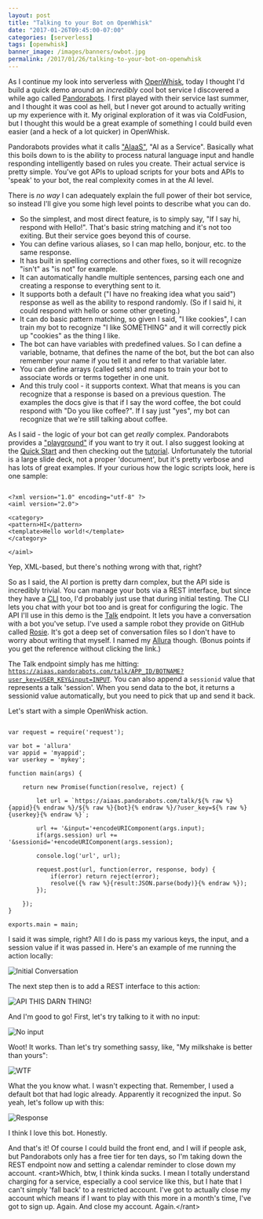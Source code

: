 ```yaml
---
layout: post
title: "Talking to your Bot on OpenWhisk"
date: "2017-01-26T09:45:00-07:00"
categories: [serverless]
tags: [openwhisk]
banner_image: /images/banners/owbot.jpg
permalink: /2017/01/26/talking-to-your-bot-on-openwhisk
---
```


As I continue my look into serverless with [OpenWhisk](https://developer.ibm.com/openwhisk/), today I thought
I'd build a quick demo around an *incredibly* cool bot service I discovered a while ago called 
[Pandorabots](http://www.pandorabots.com/). I first played with their service last summer, and I thought it was
cool as hell, but I never got around to actually writing up my experience with it. My original exploration of it
was via ColdFusion, but I thought this would be a great example of something I could build even easier (and a heck of a lot quicker)
in OpenWhisk.

Pandorabots provides what it calls ["AIaaS"](https://developer.pandorabots.com/), "AI as a Service". Basically what this boils 
down to is the ability to process natural language input and handle responding intelligently based on rules you create. Their actual service
is pretty simple. You've got APIs to upload scripts for your bots and APIs to 'speak' to your bot, the real complexity comes in at the 
AI level. 

There is *no way* I can adequately explain the full power of their bot service, so instead I'll give you some high level points
to describe what you can do.

* So the simplest, and most direct feature, is to simply say, "If I say hi, respond with Hello!". That's basic string matching and it's not too exiting. But their
service goes beyond this of course.
* You can define various aliases, so I can map hello, bonjour, etc. to the same response.
* It has built in spelling corrections and other fixes, so it will recognize "isn't" as "is not" for example. 
* It can automatically handle multiple sentences, parsing each one and creating a response to everything sent to it.
* It supports both a default ("I have no freaking idea what you said") response as well as the ability to respond randomly. (So if I said hi, it could respond with hello or some other greeting.)
* It can do basic pattern matching, so given I said, "I like cookies", I can train my bot to recognize "I like SOMETHING" and it will correctly pick up "cookies" as the thing I like.
* The bot can have variables with predefined values. So I can define a variable, botname, that defines the name of the bot, but the bot can also remember your name if you tell it and refer to that variable later.
* You can define arrays (called sets) and maps to train your bot to associate words or terms together in one unit.
* And this truly cool - it supports context. What that means is you can recognize that a response is based on a previous question. The examples the docs give is that if I say the word coffee, the bot could respond with "Do you like coffee?". If I say just "yes", my bot can recognize that we're still talking about coffee.

As I said - the logic of your bot can get *really* complex. Pandorabots provides a ["playground"](https://playground.pandorabots.com) if you want to try it out. 
I also suggest looking at the [Quick Start](https://playground.pandorabots.com/en/quickstart/) and then checking out the [tutorial](https://playground.pandorabots.com/en/tutorial/). Unfortunately the 
tutorial is a large slide deck, not a proper 'document', but it's pretty verbose and has lots of great examples. If your curious how the logic scripts look, here
is one sample:

<pre><code class="language-markup">
&lt;?xml version=&quot;1.0&quot; encoding=&quot;utf-8&quot; ?&gt;
&lt;aiml version=&quot;2.0&quot;&gt;

&lt;category&gt;
&lt;pattern&gt;HI&lt;&#x2F;pattern&gt;
&lt;template&gt;Hello world!&lt;&#x2F;template&gt;
&lt;&#x2F;category&gt;

&lt;&#x2F;aiml&gt;
</code></pre>

Yep, XML-based, but there's nothing wrong with that, right?

So as I said, the AI portion is pretty darn complex, but the API side is incredibly trivial. You can manage your bots via a REST
interface, but since they have a [CLI](https://medium.com/pandorabots-blog/introducing-the-pandorabots-cli-215ed9d637af#.k89f2at61) too, I'd probably just use
that during initial testing. The CLI lets you chat with your bot too and is great for configuring the logic. The API I'll use in this demo is the
[Talk](https://developer.pandorabots.com/docs#!/pandorabots_api_swagger_1_3/talkBot) endpoint. It lets you have a conversation with a bot you've setup. I've
used a sample robot they provide on GitHub called [Rosie](https://github.com/pandorabots/rosie). It's got a deep set of conversation files so I don't have to worry
about writing that myself. I named my [Allura](http://voltron.wikia.com/wiki/Princess_Allura_(DotU)) though. (Bonus points if you get the reference without clicking the link.)

The Talk endpoint simply has me hitting: <code>https://aiaas.pandorabots.com/talk/APP_ID/BOTNAME?user_key=USER_KEY&input=INPUT</code>. You can also append
a <code>sessionid</code> value that represents a talk 'session'. When you send data to the bot, it returns a sessionid value automatically, but you need to pick that
up and send it back. 

Let's start with a simple OpenWhisk action.

<pre><code class="language-javascript">
var request = require(&#x27;request&#x27;);

var bot = &#x27;allura&#x27;
var appid = &#x27;myappid&#x27;;
var userkey = &#x27;mykey&#x27;;

function main(args) {

    return new Promise(function(resolve, reject) {

        let url = `https:&#x2F;&#x2F;aiaas.pandorabots.com&#x2F;talk&#x2F;${% raw %}{appid}{% endraw %}&#x2F;${% raw %}{bot}{% endraw %}&#x2F;?user_key=${% raw %}{userkey}{% endraw %}`;
        
		url += &#x27;&amp;input=&#x27;+encodeURIComponent(args.input);
		if(args.session) url += &#x27;&amp;sessionid=&#x27;+encodeURIComponent(args.session);

		console.log(&#x27;url&#x27;, url);

        request.post(url, function(error, response, body) {
            if(error) return reject(error);
			resolve({% raw %}{result:JSON.parse(body)}{% endraw %});
        });

    });
}

exports.main = main;
</code></pre>

I said it was simple, right? All I do is pass my various keys, the input, and a session value if it was passed in. Here's an example of me running
the action locally:

![Initial Conversation](https://static.raymondcamden.com/images/2017/1/bot1.png)

The next step then is to add a REST interface to this action:

![API THIS DARN THING!](https://static.raymondcamden.com/images/2017/1/bot2.png)

And I'm good to go! First, let's try talking to it with no input:

![No input](https://static.raymondcamden.com/images/2017/1/bot3.png)

Woot! It works. Than let's try something sassy, like, "My milkshake is better than yours":

![WTF](https://static.raymondcamden.com/images/2017/1/bot4.png)

What the you know what. I wasn't expecting that. Remember, I used a default bot that had logic already. Apparently it recognized the input. So yeah, let's follow up with this:

![Response](https://static.raymondcamden.com/images/2017/1/bot5.png)

I think I love this bot. Honestly.

And that's it! Of course I could build the front end, and I will if people ask, but Pandorabots only has a free tier for ten days, so I'm taking down the REST endpoint
now and setting a calendar reminder to close down my account. &lt;rant&gt;Which, btw, I think kinda sucks. I mean I totally understand charging for a service, especially a cool service
like this, but I hate that I can't simply 'fall back' to a restricted account. I've got to actually close my account which means if I want to play with this
more in a month's time, I've got to sign up. Again. And close my account. Again.&lt;/rant&gt;